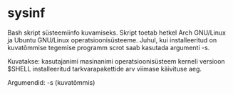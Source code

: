 # sysinf
Bash skript süsteemiinfo kuvamiseks.
Skript toetab hetkel Arch GNU/Linux ja Ubuntu GNU/Linux operatsioonisüsteeme.
Juhul, kui installeeritud on kuvatõmmise tegemise programm scrot saab kasutada argumenti -s.

Kuvatakse:
          kasutajanimi
          masinanimi
          operatsioonisüsteem
          kerneli versioon
          $SHELL
          installeeritud tarkvarapakettide arv
          viimase käivituse aeg.

Argumendid:
          -s (kuvatõmmis)
